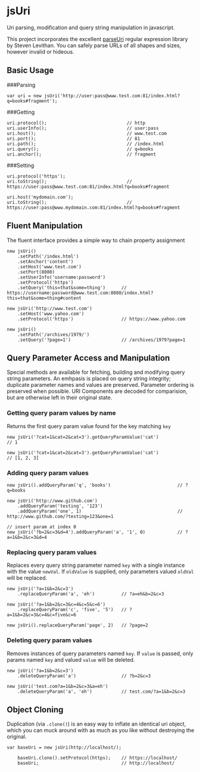 jsUri
=====

Uri parsing, modification and query string manipulation in javascript.

This project incorporates the excellent [parseUri](http://blog.stevenlevithan.com/archives/parseuri) regular expression library by Steven Levithan. You can safely parse URLs of all shapes and sizes, however invalid or hideous.


Basic Usage
-----------

###Parsing

    var uri = new jsUri('http://user:pass@www.test.com:81/index.html?q=books#fragment');

###Getting 

    uri.protocol();                              // http
    uri.userInfo();                              // user:pass
    uri.host();                                  // www.test.com
    uri.port();                                  // 81
    uri.path();                                  // /index.html
    uri.query();                                 // q=books
    uri.anchor();                                // fragment

###Setting

    uri.protocol('https');
    uri.toString();                              // https://user:pass@www.test.com:81/index.html?q=books#fragment

    uri.host('mydomain.com');
    uri.toString();                              // https://user:pass@www.mydomain.com:81/index.html?q=books#fragment


Fluent Manipulation
-------------------

The fluent interface provides a simple way to chain property assignment

    new jsUri()
        .setPath('/index.html')
        .setAnchor('content')
        .setHost('www.test.com')
        .setPort(8080)
        .setUserInfo('username:password')
        .setProtocol('https')
        .setQuery('this=that&some=thing')      // https://username:password@www.test.com:8080/index.html?this=that&some=thing#content

    new jsUri('http://www.test.com')
        .setHost('www.yahoo.com')
        .setProtocol('https')                  // https://www.yahoo.com

    new jsUri()
        .setPath('/archives/1979/')
        .setQuery('?page=1')                   // /archives/1979?page=1

Query Parameter Access and Manipulation
---------------------------------------

Special methods are available for fetching, building and modifying query string parameters. An emhpasis is placed on query string integrity; duplicate parameter names and values are preserved. Parameter ordering is preserved when possible. URI Components are decoded for comparision, but are otherwise left in their original state.

### Getting query param values by name

Returns the first query param value found for the key matching `key`

    new jsUri('?cat=1&cat=2&cat=3').getQueryParamValue('cat')             // 1

    new jsUri('?cat=1&cat=2&cat=3').getQueryParamValue('cat')             // [1, 2, 3]

### Adding query param values

    new jsUri().addQueryParam('q', 'books')                         // ?q=books

    new jsUri('http://www.github.com')
        .addQueryParam('testing', '123')
        .addQueryParam('one', 1)                                    // http://www.github.com/?testing=123&one=1

    // insert param at index 0
    new jsUri('?b=2&c=3&d=4').addQueryParam('a', '1', 0)            // ?a=1&b=2&c=3&d=4

### Replacing query param values

Replaces every query string parameter named `key` with a single instance with the value `newVal`. If `oldValue` is supplied, only parameters valued `oldVal` will be replaced.

    new jsUri('?a=1&b=2&c=3')
        .replaceQueryParam('a', 'eh')          // ?a=eh&b=2&c=3

    new jsUri('?a=1&b=2&c=3&c=4&c=5&c=6')
        .replaceQueryParam('c', 'five', '5')   // ?a=1&b=2&c=3&c=4&c=five&c=6

    new jsUri().replaceQueryParam('page', 2)   // ?page=2


### Deleting query param values

Removes instances of query parameters named `key`. If `value` is passed, only params named `key` and valued `value` will be deleted.

    new jsUri('?a=1&b=2&c=3')
        .deleteQueryParam('a')                 // ?b=2&c=3

    new jsUri('test.com?a=1&b=2&c=3&a=eh')
        .deleteQueryParam('a', 'eh')           // test.com/?a=1&b=2&c=3


Object Cloning
--------------

Duplication (via `.clone()`) is an easy way to inflate an identical uri object, which you can muck around with as much as you like without destroying the original.

    var baseUri = new jsUri(http://localhost/);

        baseUri.clone().setProtocol(https);    // https://localhost/
        baseUri;                               // http://localhost/
